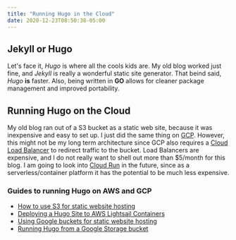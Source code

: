 ```yaml
---
title: "Running Hugo in the Cloud"
date: 2020-12-23T08:50:38-05:00
---
```


## Jekyll or Hugo
Let's face it, _Hugo_ is where all the cools kids are. My old blog worked just fine, and _Jekyll_ is really a wonderful static site generator. That beind said, _Hugo_ **is** faster.  Also, being written in **GO** allows for cleaner package management and improved portability.

## Running Hugo on the Cloud
My old blog ran out of a S3 bucket as a static web site, because it was inexpensive and easy to set up.  I just did the same thing on [GCP](https://cloud.google.com/storage/docs/hosting-static-website).  However, this might not be my long term architecture since GCP also requires a [Cloud Load Balancer](https://cloud.google.com/load-balancing) to redirect traffic to the bucket.  Load Balancers are expensive, and I do not really want to shell out more than $5/month for this blog.  I am going to look into [Cloud Run](https://cloud.google.com/run) in the future, since as a serverless/container platform it has the potential to be much less expensive.

### Guides to running Hugo on AWS and GCP
- [How to use S3 for static website hosting](https://docs.aws.amazon.com/AmazonS3/latest/user-guide/static-website-hosting.html)
- [Deploying a Hugo Site to AWS Lightsail Containers](https://www.jeremymorgan.com/tutorials/golang/how-to-deploy-hugo-aws-lightsail-containers/)
- [Using Google buckets for static website hosting](https://cloud.google.com/storage/docs/hosting-static-website)
- [Running Hugo from a Google Storage bucket](https://pretired.dazwilkin.com/posts/200930/)
